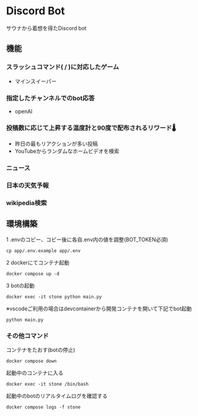 # Discord Bot
サウナから着想を得たDiscord bot

## 機能
### スラッシュコマンド( / )に対応したゲーム
- マインスイーパー
### 指定したチャンネルでのbot応答
- openAI
### 投稿数に応じて上昇する温度計と90度で配布されるリワード🌡️
- 昨日の最もリアクションが多い投稿
- YouTubeからランダムなホームビデオを検索
### ニュース
### 日本の天気予報
### wikipedia検索

## 環境構築
1 .envのコピー、コピー後に各自.env内の値を調整(BOT_TOKEN必須)

```cp app/.env.example app/.env```

2 dockerにてコンテナ起動

```docker compose up -d```

3 botの起動

```docker exec -it stone python main.py```

※vscodeご利用の場合はdevcontainerから開発コンテナを開いて下記でbot起動

```python main.py```

### その他コマンド

コンテナをたおす(botの停止)

```docker compose down```

起動中のコンテナに入る

```docker exec -it stone /bin/bash```

起動中のbotのリアルタイムログを確認する

```docker compose logs -f stone```